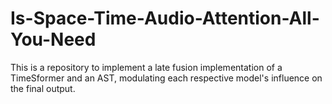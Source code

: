 # Is-Space-Time-Audio-Attention-All-You-Need
This is a repository to implement a late fusion implementation of a TimeSformer and an AST, modulating each respective model's influence on the final output.
